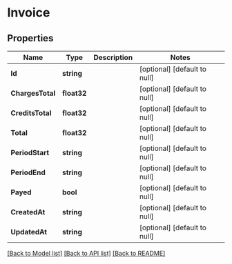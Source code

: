 # Invoice

## Properties
Name | Type | Description | Notes
------------ | ------------- | ------------- | -------------
**Id** | **string** |  | [optional] [default to null]
**ChargesTotal** | **float32** |  | [optional] [default to null]
**CreditsTotal** | **float32** |  | [optional] [default to null]
**Total** | **float32** |  | [optional] [default to null]
**PeriodStart** | **string** |  | [optional] [default to null]
**PeriodEnd** | **string** |  | [optional] [default to null]
**Payed** | **bool** |  | [optional] [default to null]
**CreatedAt** | **string** |  | [optional] [default to null]
**UpdatedAt** | **string** |  | [optional] [default to null]

[[Back to Model list]](../README.md#documentation-for-models) [[Back to API list]](../README.md#documentation-for-api-endpoints) [[Back to README]](../README.md)



